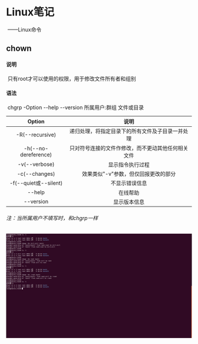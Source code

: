 # Linux笔记

​				——Linux命令

## chown

#### 说明

​		只有root才可以使用的权限，用于修改文件所有者和组别

#### 语法

​		chgrp -Option --help --version 所属用户:群组 文件或目录

|        Option         |                        说明                        |
| :-------------------: | :------------------------------------------------: |
|    -R(--recursive)    |  递归处理，将指定目录下的所有文件及子目录一并处理  |
| -h(--no-dereference)  | 只对符号连接的文件作修改，而不更动其他任何相关文件 |
|     -v(--verbose)     |                  显示指令执行过程                  |
|     -c(--changes)     |        效果类似"-v"参数，但仅回报更改的部分        |
| -f(--quiet或--silent) |                   不显示错误信息                   |
|        --help         |                      在线帮助                      |
|       --version       |                    显示版本信息                    |

###### 注：当所属用户不填写时，和chgrp一样

![chgrp](image\chown.png)